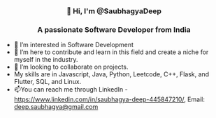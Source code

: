   <h3 align="center">👋 Hi, I'm @SaubhagyaDeep</h3>
  <h3 align="center">A passionate Software Developer from India </h3>

- 👀 I’m interested  in Software Development
- 🌱 I’m here to contribute and learn in this field and create a niche for myself in the industry.
- 💞️ I’m looking to collaborate on projects.
-  My skills are in Javascript, Java, Python, Leetcode, C++, Flask, and Flutter, SQL, and Linux.
- 📫You can reach me through   LinkedIn - https://www.linkedin.com/in/saubhagya-deep-445847210/, Email: deep.saubhagya@gmail.com





